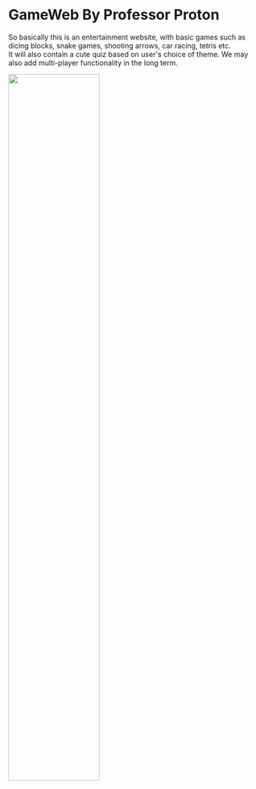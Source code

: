# GameWeb By Professor Proton
So basically this is an entertainment website, with basic games such as dicing blocks, snake games, shooting arrows, car racing, tetris etc.  
It will also contain a cute quiz based on user's choice of theme.
We may also add multi-player functionality in the long term.

<a><img width = 60% height = 60% src="gifs/game.gif"/></a>
